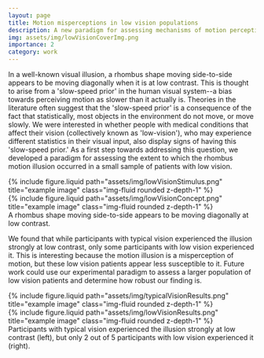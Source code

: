 ```yaml
---
layout: page
title: Motion misperceptions in low vision populations
description: A new paradigm for assessing mechanisms of motion perception in people with low vision
img: assets/img/lowVisionCoverImg.png
importance: 2
category: work
---
```


In a well-known visual illusion, a rhombus shape moving side-to-side appears to be moving diagonally when it is at low contrast. This is thought to arise from a 'slow-speed prior' in the human visual system--a bias towards perceiving motion as slower than it actually is. Theories in the literature often suggest that the 'slow-speed prior' is a consequence of the fact that statistically, most objects in the environment do not move, or move slowly. We were interested in whether people with medical conditions that affect their vision (collectively known as 'low-vision'), who may experience different statistics in their visual input, also display signs of having this 'slow-speed prior.' As a first step towards addressing this question, we developed a paradigm for assessing the extent to which the rhombus motion illusion occurred in a small sample of patients with low vision. 

<div class="row justify-content-sm-center">
    <div class="col-sm-8 mt-3 mt-md-0">
        {% include figure.liquid path="assets/img/lowVisionStimulus.png" title="example image" class="img-fluid rounded z-depth-1" %}
    </div>
    <div class="col-sm-4 mt-3 mt-md-0">
        {% include figure.liquid path="assets/img/lowVisionConcept.png" title="example image" class="img-fluid rounded z-depth-1" %}
    </div>
</div>
<div class="caption">
    A rhombus shape moving side-to-side appears to be moving diagonally at low contrast.
</div>

We found that while participants with typical vision experienced the illusion strongly at low contrast, only some participants with low vision experienced it. This is interesting because the motion illusion is a misperception of motion, but these low vision patients appear less susceptible to it. Future work could use our experimental paradigm to assess a larger population of low vision patients and determine how robust our finding is. 

<div class="row justify-content-sm-center">
    <div class="col-sm-4 mt-3 mt-md-0">
        {% include figure.liquid path="assets/img/typicalVisionResults.png" title="example image" class="img-fluid rounded z-depth-1" %}
    </div>
    <div class="col-sm-4 mt-3 mt-md-0">
        {% include figure.liquid path="assets/img/lowVisionResults.png" title="example image" class="img-fluid rounded z-depth-1" %}
    </div>
</div>
<div class="caption">
    Participants with typical vision experienced the illusion strongly at low contrast (left), but only 2 out of 5 participants with low vision experienced it (right). 
</div>

